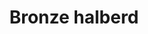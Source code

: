---
layout: item
title: Bronze halberd
item-id: 3190
datatable: true
id: 3190
name: "Bronze halberd"
members: true
lowalch: 32
highalch: 48
examine: "A bronze halberd."
monsters:
  - id: 2237
    name: "Ork"
    members: true
    combat_level: 107
    wiki_url: "https://oldschool.runescape.wiki/w/Ork"
    drops:
      - quantity: "1"
        rarity: 0.0390625
    image: "https://oldschool.runescape.wiki/images/0/0a/Ork.png?ef0cc"
---